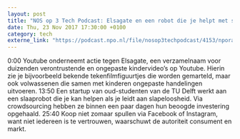 ```yaml
---
layout: post
title: "NOS op 3 Tech Podcast: Elsagate en een robot die je helpt met slapen"
date: Thu, 23 Nov 2017 17:30:00 +0100
category: tech
externe_link: "https://podcast.npo.nl/file/nosop3techpodcast/4153/nporadio1_nosop3techpodcast_20171123_nos-op-3-tech-podcast-elsagate-en-een-robot-die-je-helpt-met-slapen.mp3"
---
```


0:00 Youtube onderneemt actie tegen Elsagate, een verzamelnaam voor duizenden verontrustende en ongepaste kindervideo’s op Youtube. Hierin zie je bijvoorbeeld bekende tekenfilmfiguurtjes die worden gemarteld, maar ook volwassenen die samen met kinderen ongepaste handelingen uitvoeren.
13:50 Een startup van oud-studenten van de TU Delft werkt aan een slaaprobot die je kan helpen als je leidt aan slapeloosheid. Via crowdsourcing hebben ze binnen een paar dagen hun beoogde investering opgehaald.
25:40 Koop niet zomaar spullen via Facebook of Instagram, want niet iedereen is te vertrouwen, waarschuwt de autoriteit consument en markt.<img src="http://feeds.feedburner.com/~r/nosop3-tech-podcast/~4/XERIkbhnCFQ" height="1" width="1" alt=""/>
